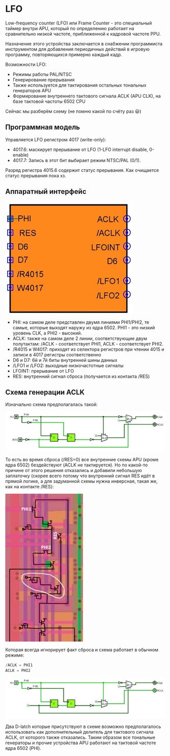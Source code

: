 # LFO

Low-frequency counter (LFO) или Frame Counter - это специальный таймер внутри APU, который по определению работает на сравнительно низкой частоте, приближенной к кадровой частоте PPU.

Назначение этого устройства заключается в снабжении программиста инструментом для добавления периодичных действий в игровую программу, повторяющихся примерно каждый кадр.

Возможности LFO:
- Режимы работы PAL/NTSC
- Генерирование прерывания
- Также используется для тактирования остальных тональных генераторов APU
- Формирование внутреннего тактового сигнала ACLK (APU CLK), на базе тактовой частоты 6502 CPU

Сейчас мы разберём схему (не помню какой по счёту раз :smiley:)

## Программная модель

Управляется LFO регистром 4017 (write-only):
- 4017.6: маскирует прерывание от LFO (1-LFO interrupt disable, 0-enable)
- 4017.7: Запись в этот бит выбирает режим NTSC/PAL (0/1).

Разряд регистра 4015.6 содержит статус прерывания. Как очищается статус прерывания пока хз.

## Аппаратный интерфейс

<img src="/BreakingNESWiki/imgstore/apu/lfo_hwi.jpg" width="400px">

- PHI: на самом деле представлен двумя линиями PHI1/PHI2, те самые, которые выходят наружу из ядра 6502. PHI1 - это низкий уровень CLK, а PHI2 - высокий.
- ACLK: также на самом деле 2 линии, соответствующие двум полутактам: /ACLK - соответствует PHI1, ACLK - соответствует PHI2.
- /R4015 и W4017: приходят из селектора регистров при чтении 4015 и записи в 4017 регистры соответственно
- D6 и D7: 6й и 7й биты внутренней шины данных
- /LFO1 и /LFO2: выходные низкочастотные сигналы
- LFOINT: прерывание от LFO
- RES: внутренний сигнал сброса (получается из контакта /RES)

## Схема генерации ACLK

Изначально схема предполагалась такой:

![lfo_aclk_circuit_1](/BreakingNESWiki/imgstore/apu/lfo_aclk_circuit_1.jpg)

То есть во время сброса (/RES=0) все внутренние схемы APU (кроме ядра 6502) бездействуют (ACLK не тактируется). Но по какой-то причине от этого решения отказались и добавили небольшую заплаточку (скорее всего потому что внутренний сигнал RES идёт в прямой логике, а для задуманной схемы нужна инверсная, такая же, как на контакте /RES):

![apu_aclk_reset_fix](/BreakingNESWiki/imgstore/apu/apu_aclk_reset_fix.jpg)

Которая всегда игнорирует факт сброса и схема работает в обычном режиме:

```c
/ACLK = PHI1
ACLK = PHI2
```

![lfo_aclk_circuit](/BreakingNESWiki/imgstore/apu/lfo_aclk_circuit.jpg)

Два D-latch которые присутствуют в схеме возможно предполагалось использовать как дополнительный делитель для тактового сигнала ACLK, от которого также отказались. Таким образом все тональные генераторы и прочие устройства APU работают на тактовой частоте ядра 6502 (PHI).
